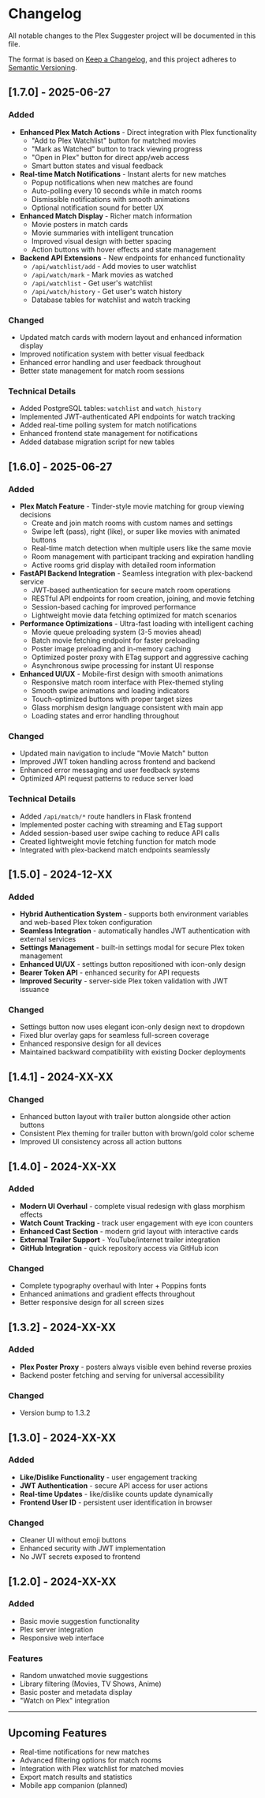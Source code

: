 # Changelog

All notable changes to the Plex Suggester project will be documented in this file.

The format is based on [Keep a Changelog](https://keepachangelog.com/en/1.0.0/), and this project adheres to [Semantic Versioning](https://semver.org/spec/v2.0.0.html).

## [1.7.0] - 2025-06-27

### Added
- **Enhanced Plex Match Actions** - Direct integration with Plex functionality
  - "Add to Plex Watchlist" button for matched movies
  - "Mark as Watched" button to track viewing progress
  - "Open in Plex" button for direct app/web access
  - Smart button states and visual feedback
- **Real-time Match Notifications** - Instant alerts for new matches
  - Popup notifications when new matches are found
  - Auto-polling every 10 seconds while in match rooms
  - Dismissible notifications with smooth animations
  - Optional notification sound for better UX
- **Enhanced Match Display** - Richer match information
  - Movie posters in match cards
  - Movie summaries with intelligent truncation
  - Improved visual design with better spacing
  - Action buttons with hover effects and state management
- **Backend API Extensions** - New endpoints for enhanced functionality
  - `/api/watchlist/add` - Add movies to user watchlist
  - `/api/watch/mark` - Mark movies as watched
  - `/api/watchlist` - Get user's watchlist
  - `/api/watch/history` - Get user's watch history
  - Database tables for watchlist and watch tracking

### Changed
- Updated match cards with modern layout and enhanced information display
- Improved notification system with better visual feedback
- Enhanced error handling and user feedback throughout
- Better state management for match room sessions

### Technical Details
- Added PostgreSQL tables: `watchlist` and `watch_history`
- Implemented JWT-authenticated API endpoints for watch tracking
- Added real-time polling system for match notifications
- Enhanced frontend state management for notifications
- Added database migration script for new tables

## [1.6.0] - 2025-06-27

### Added
- **Plex Match Feature** - Tinder-style movie matching for group viewing decisions
  - Create and join match rooms with custom names and settings
  - Swipe left (pass), right (like), or super like movies with animated buttons
  - Real-time match detection when multiple users like the same movie
  - Room management with participant tracking and expiration handling
  - Active rooms grid display with detailed room information
- **FastAPI Backend Integration** - Seamless integration with plex-backend service
  - JWT-based authentication for secure match room operations
  - RESTful API endpoints for room creation, joining, and movie fetching
  - Session-based caching for improved performance
  - Lightweight movie data fetching optimized for match scenarios
- **Performance Optimizations** - Ultra-fast loading with intelligent caching
  - Movie queue preloading system (3-5 movies ahead)
  - Batch movie fetching endpoint for faster preloading
  - Poster image preloading and in-memory caching
  - Optimized poster proxy with ETag support and aggressive caching
  - Asynchronous swipe processing for instant UI response
- **Enhanced UI/UX** - Mobile-first design with smooth animations
  - Responsive match room interface with Plex-themed styling
  - Smooth swipe animations and loading indicators
  - Touch-optimized buttons with proper target sizes
  - Glass morphism design language consistent with main app
  - Loading states and error handling throughout

### Changed
- Updated main navigation to include "Movie Match" button
- Improved JWT token handling across frontend and backend
- Enhanced error messaging and user feedback systems
- Optimized API request patterns to reduce server load

### Technical Details
- Added `/api/match/*` route handlers in Flask frontend
- Implemented poster caching with streaming and ETag support
- Added session-based user swipe caching to reduce API calls
- Created lightweight movie fetching function for match mode
- Integrated with plex-backend match endpoints seamlessly

## [1.5.0] - 2024-12-XX

### Added
- **Hybrid Authentication System** - supports both environment variables and web-based Plex token configuration
- **Seamless Integration** - automatically handles JWT authentication with external services
- **Settings Management** - built-in settings modal for secure Plex token management
- **Enhanced UI/UX** - settings button repositioned with icon-only design
- **Bearer Token API** - enhanced security for API requests
- **Improved Security** - server-side Plex token validation with JWT issuance

### Changed
- Settings button now uses elegant icon-only design next to dropdown
- Fixed blur overlay gaps for seamless full-screen coverage
- Enhanced responsive design for all devices
- Maintained backward compatibility with existing Docker deployments

## [1.4.1] - 2024-XX-XX

### Changed
- Enhanced button layout with trailer button alongside other action buttons
- Consistent Plex theming for trailer button with brown/gold color scheme
- Improved UI consistency across all action buttons

## [1.4.0] - 2024-XX-XX

### Added
- **Modern UI Overhaul** - complete visual redesign with glass morphism effects
- **Watch Count Tracking** - track user engagement with eye icon counters
- **Enhanced Cast Section** - modern grid layout with interactive cards
- **External Trailer Support** - YouTube/internet trailer integration
- **GitHub Integration** - quick repository access via GitHub icon

### Changed
- Complete typography overhaul with Inter + Poppins fonts
- Enhanced animations and gradient effects throughout
- Better responsive design for all screen sizes

## [1.3.2] - 2024-XX-XX

### Added
- **Plex Poster Proxy** - posters always visible even behind reverse proxies
- Backend poster fetching and serving for universal accessibility

### Changed
- Version bump to 1.3.2

## [1.3.0] - 2024-XX-XX

### Added
- **Like/Dislike Functionality** - user engagement tracking
- **JWT Authentication** - secure API access for user actions
- **Real-time Updates** - like/dislike counts update dynamically
- **Frontend User ID** - persistent user identification in browser

### Changed
- Cleaner UI without emoji buttons
- Enhanced security with JWT implementation
- No JWT secrets exposed to frontend

## [1.2.0] - 2024-XX-XX

### Added
- Basic movie suggestion functionality
- Plex server integration
- Responsive web interface

### Features
- Random unwatched movie suggestions
- Library filtering (Movies, TV Shows, Anime)
- Basic poster and metadata display
- "Watch on Plex" integration

---

## Upcoming Features
- Real-time notifications for new matches
- Advanced filtering options for match rooms
- Integration with Plex watchlist for matched movies
- Export match results and statistics
- Mobile app companion (planned)
